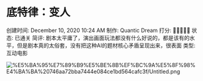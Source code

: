 # 底特律：变人

创建时间: December 10, 2020 10:24 AM
制作: Quantic Dream
打分: 💛💛💛💛🖤
状态: 已通关
简评: 剧本太平庸了，演出画面玩法都没有什么好说的，都是该有的水平，但是剧本真的太俗套，没有把这种AI的题材核心矛盾呈现出来，很表面
类型: 互动电影

![%E5%BA%95%E7%89%B9%E5%BE%8B%EF%BC%9A%E5%8F%98%E4%BA%BA%20746aa72bba7444e084ce1bd564cafc3f/Untitled.png](%E5%BA%95%E7%89%B9%E5%BE%8B%EF%BC%9A%E5%8F%98%E4%BA%BA%20746aa72bba7444e084ce1bd564cafc3f/Untitled.png)